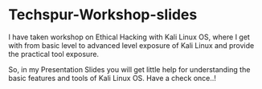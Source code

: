 
# Techspur-Workshop-slides



I have taken workshop on Ethical Hacking with Kali Linux OS, where I get with from basic level to advanced level exposure of Kali Linux and provide the practical tool exposure.

So, in my Presentation Slides you will get little help for understanding the basic features and tools of Kali Linux OS. Have a check once..!
